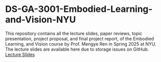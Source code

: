# DS-GA-3001-Embodied-Learning-and-Vision-NYU
This repository contains all the lecture slides, paper reviews, topic presentation, project proposal, and final project report, of the Embodied Learning, and Vision course by Prof. Mengye Ren in Spring 2025 at NYU.      
The lecture slides are available here due to storage issues on GitHub. [Lecture Slides](https://drive.google.com/drive/folders/1376CFWZeUs3KAKQ3LkPG92DKwA8xage5?usp=drive_link)

